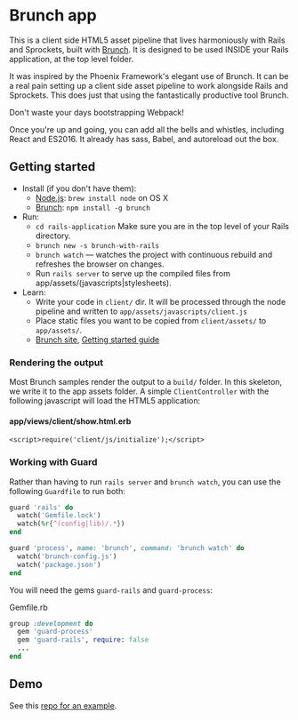 # Brunch app

This is a client side HTML5 asset pipeline that lives harmoniously with Rails
and Sprockets, built with [Brunch](http://brunch.io). It is designed to be used INSIDE your
Rails application, at the top level folder.

It was inspired by the Phoenix Framework's elegant use of Brunch.
It can be a real pain setting up a client side asset pipeline to work
alongside Rails and Sprockets. This does just that using the fantastically
productive tool Brunch.

Don't waste your days bootstrapping Webpack!

Once you're up and going, you can add all the bells and whistles,
including React and ES2016. It already has sass, Babel, and autoreload out the box.

## Getting started
* Install (if you don't have them):
    * [Node.js](http://nodejs.org): `brew install node` on OS X
    * [Brunch](http://brunch.io): `npm install -g brunch`
* Run:
    * `cd rails-application` Make sure you are in the top level of your Rails directory.
    * `brunch new -s brunch-with-rails`
    * `brunch watch` — watches the project with continuous rebuild and refreshes the browser on changes.
    * Run `rails server` to serve up the compiled files from app/assets/(javascripts|stylesheets).
* Learn:
    * Write your code in `client/` dir. It will be processed through the node pipeline and written to `app/assets/javascripts/client.js`
    * Place static files you want to be copied from `client/assets/` to `app/assets/`.
    * [Brunch site](http://brunch.io), [Getting started guide](https://github.com/brunch/brunch-guide#readme)


### Rendering the output

Most Brunch samples render the output to a `build/` folder. In this skeleton, we write it to the app assets folder.
A simple `ClientController` with the following javascript will load the HTML5 application:

#### app/views/client/show.html.erb

```erb
<script>require('client/js/initialize');</script>

```

### Working with Guard

Rather than having to run `rails server` and `brunch watch`, you can use the following `Guardfile` to run both:


```ruby
guard 'rails' do
  watch('Gemfile.lock')
  watch(%r{^(config|lib)/.*})
end

guard 'process', name: 'brunch', command: 'brunch watch' do
  watch('brunch-config.js')
  watch('package.json')
end
```

You will need the gems `guard-rails` and `guard-process`:

Gemfile.rb

```ruby
group :development do
  gem 'guard-process'
  gem 'guard-rails', require: false
  ...
end
```


## Demo

See this [repo for an example](https://github.com/dimroc/brunch-with-rails-demo.git).


